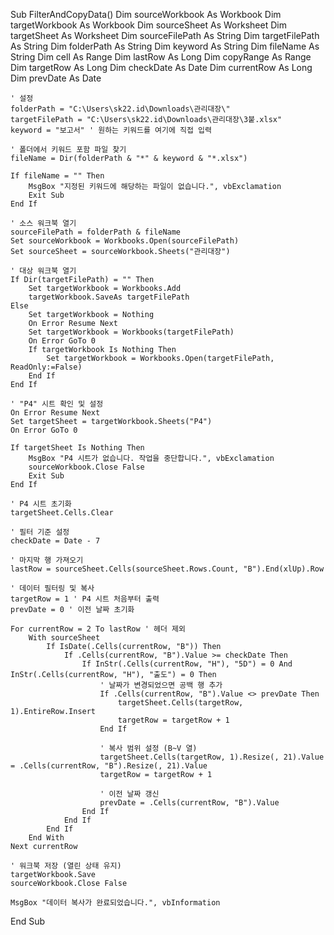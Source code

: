 Sub FilterAndCopyData()
    Dim sourceWorkbook As Workbook
    Dim targetWorkbook As Workbook
    Dim sourceSheet As Worksheet
    Dim targetSheet As Worksheet
    Dim sourceFilePath As String
    Dim targetFilePath As String
    Dim folderPath As String
    Dim keyword As String
    Dim fileName As String
    Dim cell As Range
    Dim lastRow As Long
    Dim copyRange As Range
    Dim targetRow As Long
    Dim checkDate As Date
    Dim currentRow As Long
    Dim prevDate As Date

    ' 설정
    folderPath = "C:\Users\sk22.id\Downloads\관리대장\"
    targetFilePath = "C:\Users\sk22.id\Downloads\관리대장\3붙.xlsx"
    keyword = "보고서" ' 원하는 키워드를 여기에 직접 입력

    ' 폴더에서 키워드 포함 파일 찾기
    fileName = Dir(folderPath & "*" & keyword & "*.xlsx")

    If fileName = "" Then
        MsgBox "지정된 키워드에 해당하는 파일이 없습니다.", vbExclamation
        Exit Sub
    End If

    ' 소스 워크북 열기
    sourceFilePath = folderPath & fileName
    Set sourceWorkbook = Workbooks.Open(sourceFilePath)
    Set sourceSheet = sourceWorkbook.Sheets("관리대장")

    ' 대상 워크북 열기
    If Dir(targetFilePath) = "" Then
        Set targetWorkbook = Workbooks.Add
        targetWorkbook.SaveAs targetFilePath
    Else
        Set targetWorkbook = Nothing
        On Error Resume Next
        Set targetWorkbook = Workbooks(targetFilePath)
        On Error GoTo 0
        If targetWorkbook Is Nothing Then
            Set targetWorkbook = Workbooks.Open(targetFilePath, ReadOnly:=False)
        End If
    End If

    ' "P4" 시트 확인 및 설정
    On Error Resume Next
    Set targetSheet = targetWorkbook.Sheets("P4")
    On Error GoTo 0

    If targetSheet Is Nothing Then
        MsgBox "P4 시트가 없습니다. 작업을 중단합니다.", vbExclamation
        sourceWorkbook.Close False
        Exit Sub
    End If

    ' P4 시트 초기화
    targetSheet.Cells.Clear

    ' 필터 기준 설정
    checkDate = Date - 7

    ' 마지막 행 가져오기
    lastRow = sourceSheet.Cells(sourceSheet.Rows.Count, "B").End(xlUp).Row

    ' 데이터 필터링 및 복사
    targetRow = 1 ' P4 시트 처음부터 출력
    prevDate = 0 ' 이전 날짜 초기화

    For currentRow = 2 To lastRow ' 헤더 제외
        With sourceSheet
            If IsDate(.Cells(currentRow, "B")) Then
                If .Cells(currentRow, "B").Value >= checkDate Then
                    If InStr(.Cells(currentRow, "H"), "5D") = 0 And InStr(.Cells(currentRow, "H"), "출도") = 0 Then
                        ' 날짜가 변경되었으면 공백 행 추가
                        If .Cells(currentRow, "B").Value <> prevDate Then
                            targetSheet.Cells(targetRow, 1).EntireRow.Insert
                            targetRow = targetRow + 1
                        End If

                        ' 복사 범위 설정 (B~V 열)
                        targetSheet.Cells(targetRow, 1).Resize(, 21).Value = .Cells(currentRow, "B").Resize(, 21).Value
                        targetRow = targetRow + 1

                        ' 이전 날짜 갱신
                        prevDate = .Cells(currentRow, "B").Value
                    End If
                End If
            End If
        End With
    Next currentRow

    ' 워크북 저장 (열린 상태 유지)
    targetWorkbook.Save
    sourceWorkbook.Close False

    MsgBox "데이터 복사가 완료되었습니다.", vbInformation
End Sub
